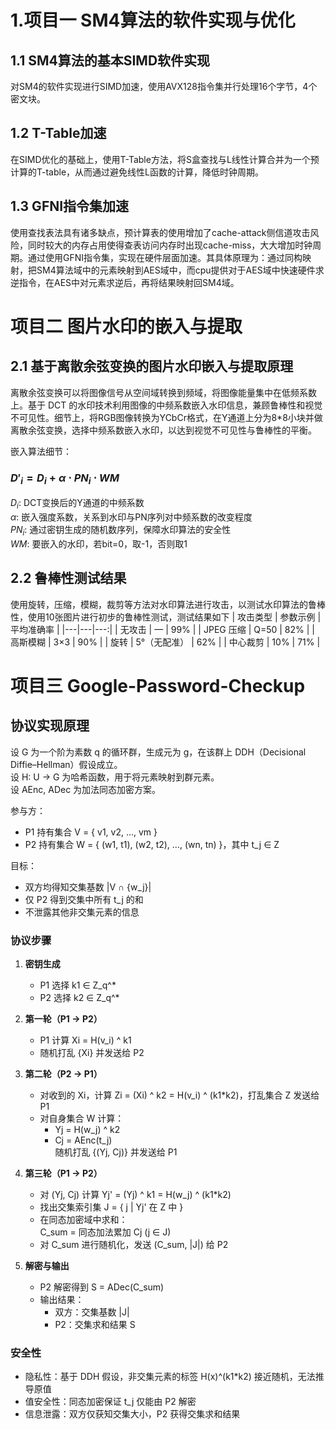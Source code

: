 # 1.项目一 SM4算法的软件实现与优化
## 1.1 SM4算法的基本SIMD软件实现
对SM4的软件实现进行SIMD加速，使用AVX128指令集并行处理16个字节，4个密文块。
## 1.2 T-Table加速
在SIMD优化的基础上，使用T-Table方法，将S盒查找与L线性计算合并为一个预计算的T-table，从而通过避免线性L函数的计算，降低时钟周期。
## 1.3 GFNI指令集加速
使用查找表法具有诸多缺点，预计算表的使用增加了cache-attack侧信道攻击风险，同时较大的内存占用使得查表访问内存时出现cache-miss，大大增加时钟周期。通过使用GFNI指令集，实现在硬件层面加速。其具体原理为：通过同构映射，把SM4算法域中的元素映射到AES域中，而cpu提供对于AES域中快速硬件求逆指令，在AES中对元素求逆后，再将结果映射回SM4域。
# 项目二 图片水印的嵌入与提取
## 2.1 基于离散余弦变换的图片水印嵌入与提取原理
离散余弦变换可以将图像信号从空间域转换到频域，将图像能量集中在低频系数上。基于 DCT 的水印技术利用图像的中频系数嵌入水印信息，兼顾鲁棒性和视觉不可见性。细节上，将RGB图像转换为YCbCr格式，在Y通道上分为8*8小块并做离散余弦变换，选择中频系数嵌入水印，以达到视觉不可见性与鲁棒性的平衡。

嵌入算法细节：

### $D'_i = D_i + \alpha \cdot PN_i \cdot WM$

$D_i$:  DCT变换后的Y通道的中频系数  
$\alpha$:  嵌入强度系数，关系到水印与PN序列对中频系数的改变程度  
$PN_i$:  通过密钥生成的随机数序列，保障水印算法的安全性  
$WM$:  要嵌入的水印，若bit=0，取-1，否则取1  
  
## 2.2 鲁棒性测试结果
使用旋转，压缩，模糊，裁剪等方法对水印算法进行攻击，以测试水印算法的鲁棒性，使用10张图片进行初步的鲁棒性测试，测试结果如下
| 攻击类型 | 参数示例 | 平均准确率 |
|---|---|---:|
| 无攻击 | — | 99% |
| JPEG 压缩 | Q=50 | 82% |
| 高斯模糊 | 3×3 | 90% |
| 旋转 | 5°（无配准） | 62% |
| 中心裁剪 | 10% | 71% |


# 项目三 Google-Password-Checkup
## 协议实现原理

设 G 为一个阶为素数 q 的循环群，生成元为 g，在该群上 DDH（Decisional Diffie–Hellman）假设成立。  
设 H: U → G 为哈希函数，用于将元素映射到群元素。  
设 AEnc, ADec 为加法同态加密方案。

参与方：  
- P1 持有集合 V = { v1, v2, …, vm }  
- P2 持有集合 W = { (w1, t1), (w2, t2), …, (wn, tn) }，其中 t_j ∈ Z

目标：  
- 双方均得知交集基数 |V ∩ {w_j}|  
- 仅 P2 得到交集中所有 t_j 的和  
- 不泄露其他非交集元素的信息

### 协议步骤

1. **密钥生成**  
   - P1 选择 k1 ∈ Z_q^*  
   - P2 选择 k2 ∈ Z_q^*

2. **第一轮（P1 → P2）**  
   - P1 计算 Xi = H(v_i) ^ k1  
   - 随机打乱 {Xi} 并发送给 P2

3. **第二轮（P2 → P1）**  
   - 对收到的 Xi，计算 Zi = (Xi) ^ k2 = H(v_i) ^ (k1*k2)，打乱集合 Z 发送给 P1  
   - 对自身集合 W 计算：
       - Yj = H(w_j) ^ k2  
       - Cj = AEnc(t_j)  
     随机打乱 {(Yj, Cj)} 并发送给 P1

4. **第三轮（P1 → P2）**  
   - 对 (Yj, Cj) 计算 Yj' = (Yj) ^ k1 = H(w_j) ^ (k1*k2)  
   - 找出交集索引集 J = { j | Yj' 在 Z 中 }  
   - 在同态加密域中求和：  
       C_sum = 同态加法累加 Cj (j ∈ J)  
   - 对 C_sum 进行随机化，发送 (C_sum, |J|) 给 P2

5. **解密与输出**  
   - P2 解密得到 S = ADec(C_sum)  
   - 输出结果：
       - 双方：交集基数 |J|  
       - P2：交集求和结果 S

### 安全性
- 隐私性：基于 DDH 假设，非交集元素的标签 H(x)^(k1*k2) 接近随机，无法推导原值  
- 值安全性：同态加密保证 t_j 仅能由 P2 解密  
- 信息泄露：双方仅获知交集大小，P2 获得交集求和结果

